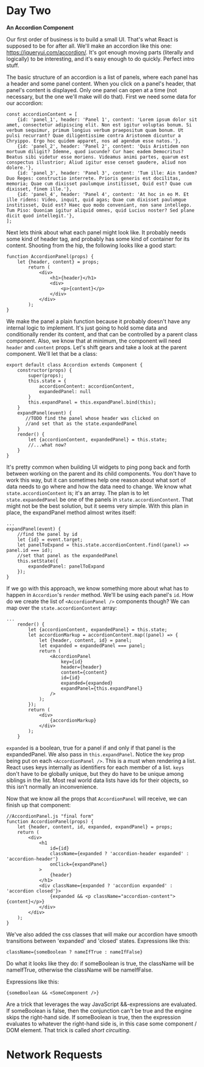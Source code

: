 # Day Two

**An Accordion Component**

Our first order of business is to build a small UI. That's what React is supposed to be for after all. We'll make an accordion like this one: https://jqueryui.com/accordion/. It's got enough moving parts (literally and logically) to be interesting, and it's easy enough to do quickly. Perfect intro stuff.

The basic structure of an accordion is a list of panels, where each panel has a header and some panel content. When you click on a panel's header, that panel's content is displayed. Only one panel can open at a time (not necessary, but the one we'll make will do that).  First we need some data for our accordion:
```
const accordionContent = [
    {id: 'panel_1', header: 'Panel 1', content: 'Lorem ipsum dolor sit amet, consectetur adipiscing elit. Non est igitur voluptas bonum. Si verbum sequimur, primum longius verbum praepositum quam bonum. Ut pulsi recurrant? Quae diligentissime contra Aristonem dicuntur a Chryippo. Ergo hoc quidem apparet, nos ad agendum esse natos.'},
    {id: 'panel_2', header: 'Panel 2', content: 'Quis Aristidem non mortuum diligit? Idemne, quod iucunde? Cur haec eadem Democritus? Beatus sibi videtur esse moriens. Videamus animi partes, quarum est conspectus illustrior; Aliud igitur esse censet gaudere, aliud non dolere.'},
    {id: 'panel_3', header: 'Panel 3', content: 'Tum ille: Ain tandem? Duo Reges: constructio interrete. Prioris generis est docilitas, memoria; Quae cum dixisset paulumque institisset, Quid est? Quae cum dixisset, finem ille.'},
    {id: 'panel_4', header: 'Panel 4', content: 'At hoc in eo M. Et ille ridens: Video, inquit, quid agas; Quae cum dixisset paulumque institisset, Quid est? Haec quo modo conveniant, non sane intellego. Tum Piso: Quoniam igitur aliquid omnes, quid Lucius noster? Sed plane dicit quod intellegit.'},
];
```
Next lets think about what each panel might look like. It probably needs some kind of header tag, and probably has some kind of container for its content. Shooting from the hip, the following looks like a good start:
```
function AccordionPanel(props) {
    let {header, content} = props;
        return (
            <div>
                <h1>{header}</h1>
                <div>
                    <p>{content}</p>
                </div>
            </div>
        );
}
```
We make the panel a plain function because it probably doesn't have any internal logic to implement. It's just going to hold some data and conditionally render its content, and that can be controlled by a parent class component. Also, we know that at minimum, the component will need `header` and `content` props. Let's shift gears and take a look at the parent component. We'll let that be a class:
```
export default class Accordion extends Component {
    constructor(props) {
        super(props);
        this.state = {
            accordionContent: accordionContent,
            expandedPanel: null
        }
        this.expandPanel = this.expandPanel.bind(this);    
    }
    expandPanel(event) {
       //TODO find the panel whose header was clicked on
       //and set that as the state.expandedPanel
    }
    render() {
        let {accordionContent, expandedPanel} = this.state;
        //...what now?
    }
}
```
It's pretty common when building UI widgets to ping pong back and forth between working on the parent and its child components. You don't have to work this way, but it can sometimes help one reason about what sort of data needs to go where and how the data need to change. We know what `state.accordionContent` is; it's an array. The plan is to let `state.expandedPanel` be one of the panels in `state.accordionContent`. That might not be the best solution, but it seems very simple. With this plan in place, the expandPanel method almost writes itself:
```
...
expandPanel(event) {
    //find the panel by id
    let {id} = event.target;
    let panelToExpand = this.state.accordionContent.find((panel) => panel.id === id);
    //set that panel as the expandedPanel
    this.setState({
        expandedPanel: panelToExpand
    });
}
```
If we go with this approach, we know something more about what has to happen in `Accordion`'s `render` method. We'll be using each panel's `id`. How do we create the list of `<AccordionPanel />` components though? We can map over the `state.accordionContent` array: 
```
...
    render() {
        let {accordionContent, expandedPanel} = this.state;
        let accordionMarkup = accordionContent.map((panel) => {
            let {header, content, id} = panel;
            let expanded = expandedPanel === panel;
            return (
                <AccordionPanel
                    key={id}
                    header={header}
                    content={content}
                    id={id}
                    expanded={expanded}
                    expandPanel={this.expandPanel}             
                />
            );
        });
        return (
            <div>
                {accordionMarkup}
            </div>
        );
    }
```
`expanded` is a boolean, true for a panel if and only if that panel is the expandedPanel. We also pass in `this.expandPanel`. Notice the `key` prop being put on each `<AccordionPanel />`. This is a must when rendering a list. React uses keys internally as identifiers for each member of a list. `keys` don't have to be globally unique, but they do have to be unique among siblings in the list. Most real world data lists have ids for their objects, so this isn't normally an inconvenience. 

Now that we know all the props that `AccordionPanel` will receive, we can finish up that component:
```
//AccordionPanel.js "final form"
function AccordionPanel(props) {
    let {header, content, id, expanded, expandPanel} = props;
    return (
        <div>
            <h1
                id={id}
                className={expanded ? 'accordion-header expanded' : 'accordion-header'}
                onClick={expandPanel}
            >
                {header}
            </h1>
            <div className={expanded ? 'accordion expanded' : 'accordion closed'}>
                {expanded && <p className="accordion-content">{content}</p>}
            </div>
        </div>
    );
}
```
We've also added the css classes that will make our accordion have smooth transitions between 'expanded' and 'closed' states. Expressions like this:
```
className={someBoolean ? nameIfTrue : nameIfFalse}
```
Do what it looks like they do: if someBoolean is true, the className will be nameIfTrue, otherwise the className will be nameIfFalse. 

Expressions like this:
```
{someBoolean && <SomeComponent />}
```
Are a trick that leverages the way JavaScript &&-expressions are evaluated. If someBoolean is false, then the conjunction can't be true and the engine skips the right-hand side. If someBoolean is true, then the expression evaluates to whatever the right-hand side is, in this case some component / DOM element. That trick is called *short circuiting*.

# Network Requests
